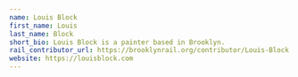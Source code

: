 ```yaml
---
name: Louis Block
first_name: Louis
last_name: Block
short_bio: Louis Block is a painter based in Brooklyn.
rail_contributor_url: https://brooklynrail.org/contributor/Louis-Block
website: https://louisblock.com
---
```

